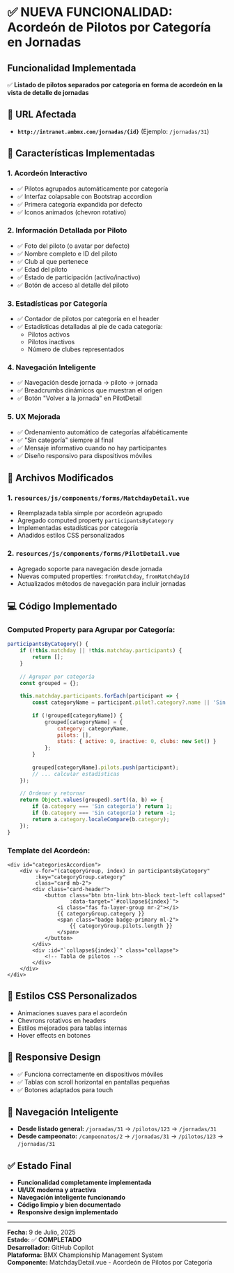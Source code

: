 # ✅ NUEVA FUNCIONALIDAD: Acordeón de Pilotos por Categoría en Jornadas

## Funcionalidad Implementada
✅ **Listado de pilotos separados por categoría en forma de acordeón en la vista de detalle de jornadas**

## 📍 URL Afectada
- **`http://intranet.ambmx.com/jornadas/{id}`** (Ejemplo: `/jornadas/31`)

## 🎯 Características Implementadas

### 1. **Acordeón Interactivo**
- ✅ Pilotos agrupados automáticamente por categoría
- ✅ Interfaz colapsable con Bootstrap accordion
- ✅ Primera categoría expandida por defecto
- ✅ Iconos animados (chevron rotativo)

### 2. **Información Detallada por Piloto**
- ✅ Foto del piloto (o avatar por defecto)
- ✅ Nombre completo e ID del piloto
- ✅ Club al que pertenece
- ✅ Edad del piloto
- ✅ Estado de participación (activo/inactivo)
- ✅ Botón de acceso al detalle del piloto

### 3. **Estadísticas por Categoría**
- ✅ Contador de pilotos por categoría en el header
- ✅ Estadísticas detalladas al pie de cada categoría:
  - Pilotos activos
  - Pilotos inactivos
  - Número de clubes representados

### 4. **Navegación Inteligente**
- ✅ Navegación desde jornada → piloto → jornada
- ✅ Breadcrumbs dinámicos que muestran el origen
- ✅ Botón "Volver a la jornada" en PilotDetail

### 5. **UX Mejorada**
- ✅ Ordenamiento automático de categorías alfabéticamente
- ✅ "Sin categoría" siempre al final
- ✅ Mensaje informativo cuando no hay participantes
- ✅ Diseño responsivo para dispositivos móviles

## 🔧 Archivos Modificados

### 1. **`resources/js/components/forms/MatchdayDetail.vue`**
- Reemplazada tabla simple por acordeón agrupado
- Agregado computed property `participantsByCategory`
- Implementadas estadísticas por categoría
- Añadidos estilos CSS personalizados

### 2. **`resources/js/components/forms/PilotDetail.vue`**
- Agregado soporte para navegación desde jornada
- Nuevas computed properties: `fromMatchday`, `fromMatchdayId`
- Actualizados métodos de navegación para incluir jornadas

## 💻 Código Implementado

### Computed Property para Agrupar por Categoría:
```javascript
participantsByCategory() {
    if (!this.matchday || !this.matchday.participants) {
        return [];
    }
    
    // Agrupar por categoría
    const grouped = {};
    
    this.matchday.participants.forEach(participant => {
        const categoryName = participant.pilot?.category?.name || 'Sin categoría';
        
        if (!grouped[categoryName]) {
            grouped[categoryName] = {
                category: categoryName,
                pilots: [],
                stats: { active: 0, inactive: 0, clubs: new Set() }
            };
        }
        
        grouped[categoryName].pilots.push(participant);
        // ... calcular estadísticas
    });
    
    // Ordenar y retornar
    return Object.values(grouped).sort((a, b) => {
        if (a.category === 'Sin categoría') return 1;
        if (b.category === 'Sin categoría') return -1;
        return a.category.localeCompare(b.category);
    });
}
```

### Template del Acordeón:
```vue
<div id="categoriesAccordion">
    <div v-for="(categoryGroup, index) in participantsByCategory" 
         :key="categoryGroup.category" 
         class="card mb-2">
        <div class="card-header">
            <button class="btn btn-link btn-block text-left collapsed"
                    :data-target="`#collapse${index}`">
                <i class="fas fa-layer-group mr-2"></i>
                {{ categoryGroup.category }}
                <span class="badge badge-primary ml-2">
                    {{ categoryGroup.pilots.length }}
                </span>
            </button>
        </div>
        <div :id="`collapse${index}`" class="collapse">
            <!-- Tabla de pilotos -->
        </div>
    </div>
</div>
```

## 🎨 Estilos CSS Personalizados
- Animaciones suaves para el acordeón
- Chevrons rotativos en headers
- Estilos mejorados para tablas internas
- Hover effects en botones

## 📱 Responsive Design
- ✅ Funciona correctamente en dispositivos móviles
- ✅ Tablas con scroll horizontal en pantallas pequeñas
- ✅ Botones adaptados para touch

## 🔄 Navegación Inteligente
- **Desde listado general:** `/jornadas/31` → `/pilotos/123` → `/jornadas/31`
- **Desde campeonato:** `/campeonatos/2` → `/jornadas/31` → `/pilotos/123` → `/jornadas/31`

## ✅ Estado Final
- **Funcionalidad completamente implementada**
- **UI/UX moderna y atractiva**
- **Navegación inteligente funcionando**
- **Código limpio y bien documentado**
- **Responsive design implementado**

---
**Fecha:** 9 de Julio, 2025  
**Estado:** ✅ **COMPLETADO**  
**Desarrollador:** GitHub Copilot  
**Plataforma:** BMX Championship Management System  
**Componente:** MatchdayDetail.vue - Acordeón de Pilotos por Categoría
